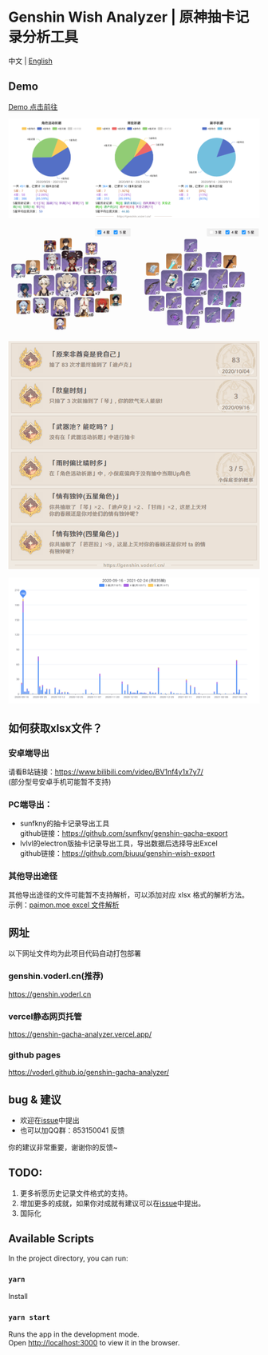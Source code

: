 # Genshin Wish Analyzer | 原神抽卡记录分析工具

中文 | [English](./docs/README_EN.md)

## Demo
[Demo 点击前往](https://genshin.voderl.cn/#=Nn76tHK~f4mENVDRCxCg6TXdXqdUc5sOOMtsENKCoQlio2YT6lUK2qJvH811r21Ja7GdCEGLUu52bkhPmJzKWbkLB6YI5rFzNWniO7xx7YpbuJRbjzcWpPJm31WtcVHbZOl8Xx7thl97KPgrlZuKDorp5GSVZ6jxDoSc6FyILedBa2fiNTlQmnyI5S~WSEk7a3xpZd8DrZvO889y08Qnk4HOkplTEGUYpCSUg428JfPKOWtzJV1ROKsnHp1VfISKErUpjm1qZH8QbkIurg7Fn7bMqkg7TEKP0KN9oS4yldQUeopH0lmDYvUwatZUr7W5yy~cNX3TIOc7VJdtNcNO~7OnIic6bxs0bjAteOUoiDrNju5YW4UD6q33UZZDm1TYsUZx8u=ZSmMysHKWf0kQZyG8eO~~nxJ6z1bC9VUaPSyNPKjF4bDGJ56pTWp9R=TJMUpPNZ=1xg6USkdhqXQiyf3WIT1LBHky56oHn2PhfKKEyCesKHlDJLyU=g7l8xwwkJ1DWRWa7Wilh0Mk2OklbRJ~niP6OaVuMkpq=JRYpCTDqkl1JFLi4A1D61NsXXkFG1RdCnGbVQFEkbtVCg=j6erOZNoSLoMtSIkqhJUqpKmW=2ti8xr2oyiObdSFtBjQmoNq26TquiknhDylHt2fqgv2=Zc2LalmNqrJWxGTFJPZ=zD89MttqXh5QJeC6pq6~RrqicxzIPWK3UjoqljVebfHecZjVY5kGqZi~bzcqhJPFdt9Ep3zYw2RvrMZeiG=dLDnFsCE:MaZ1Wmcr4mWuMTMduqS3iMrRLnrFjZuXMcxrTQ5u~4QhbN8Mu~Me~8epFlvWc4rRXDoB3CmYHj580517780xVL4hvcZZmncSlOELQmrQxPdc2IXa0rC1anoa662cW4jKl55ywhQze=ADM2oTJuFZVjBvorzUOctR0nad8CEOXTlpS1DcoJsnbW3CuIXalsxjPEo2vh1xhN88Y6dab918uM~es995nfrLTjTHju1zh4dlOUN43yRxinWkZblfTJXV4wgrrmvGe=eCT3yUqUhjdTLjjXHLnya2Z45q94p8lxvvrnvT106im2jOim64nfOuKfmXm2GeHfc533kWe2~3UxyffjHLimWveR8SoctBDMOVsWxo7nPLbpk~O8lsfN5G2MqQheGGJZ7nw53nzxxwywx56pz2PWJdnipdceVT4Fnnlxhltyfgr4c9Hb5o3eFKUyz5dmOZZhZ3Y~EqXhK8XVm9x1GNrymWnWfenm1q06zKMJ0s1SY3602LTDDDvab61080P51plcjGme2JaH6886md9u~NN99=LmOeM4WR9N=N~MMOLmWPG~eGWOVwubuB973O~O=eWO3V4nEaxtXR86XZUrE7jHNONd8nGEqK5y8hJ~Z88OdCnzPvzl1rULzPM~~uG3mhaY9Z5a0Os9vMtD5eV~vIizxmNbmaaozvSMBpWUly02nx27wyO3nLiteUpvutnGsdOC67O2vY1eW97zn3WLzO~GE3jnudzqLlbwzvfW0g05fMIa25EtcdtPOJc7qG5wvJPW20pR1SJGdNe9tMec7fE~fG~2=MTdVw3m2D4SfBtTdc3hF8Jb74Zba8y~GW2uGWWG5c7eHvgXPmuG9EF:1)

![charts](./docs/charts.png)

![wordcloud](./docs/wordcloud.png) 

![achievements](./docs/achievements.png)  

![timeline](./docs/timeline.png)  

## 如何获取xlsx文件？

### 安卓端导出
请看B站链接：https://www.bilibili.com/video/BV1nf4y1x7y7/  
(部分型号安卓手机可能暂不支持)
### PC端导出：
* sunfkny的抽卡记录导出工具   
github链接：https://github.com/sunfkny/genshin-gacha-export  
* lvlvl的electron版抽卡记录导出工具，导出数据后选择导出Excel  
github链接：https://github.com/biuuu/genshin-wish-export

### 其他导出途径
其他导出途径的文件可能暂不支持解析，可以添加对应 xlsx 格式的解析方法。  
示例：[paimon.moe excel 文件解析](./src/parser/source/paimon-moe.ts)

## 网址
以下网址文件均为此项目代码自动打包部署
### genshin.voderl.cn(推荐)
https://genshin.voderl.cn
### vercel静态网页托管
https://genshin-gacha-analyzer.vercel.app/
### github pages
https://voderl.github.io/genshin-gacha-analyzer/

## bug & 建议
* 欢迎在[issue](https://github.com/voderl/genshin-gacha-analyzer/issues)中提出
* 也可以加QQ群：853150041 反馈

你的建议非常重要，谢谢你的反馈~

## TODO:
1. 更多祈愿历史记录文件格式的支持。
2. 增加更多的成就，如果你对成就有建议可以在[issue](https://github.com/voderl/genshin-gacha-analyzer/issues)中提出。
3. 国际化

## Available Scripts

In the project directory, you can run:
### `yarn`
Install

### `yarn start`
Runs the app in the development mode.\
Open [http://localhost:3000](http://localhost:3000) to view it in the browser.
